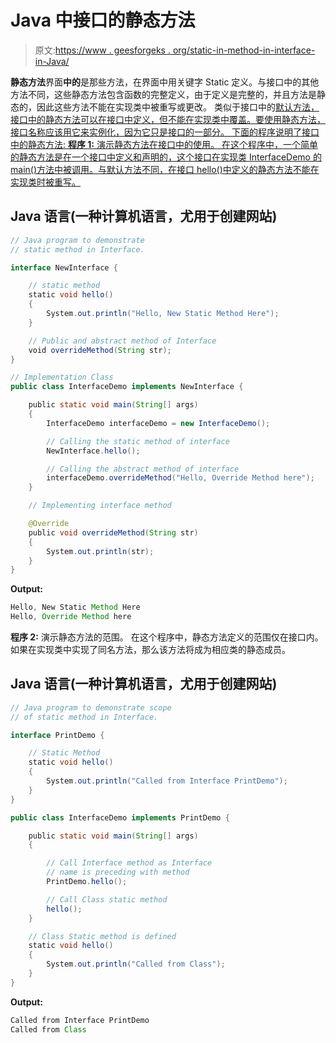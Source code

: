 # Java 中接口的静态方法

> 原文:[https://www . geesforgeks . org/static-in-method-in-interface-in-Java/](https://www.geeksforgeeks.org/static-method-in-interface-in-java/)

**静态方法**界面**中的**是那些方法，在界面中用关键字 Static 定义。与接口中的其他方法不同，这些静态方法包含函数的完整定义，由于定义是完整的，并且方法是静态的，因此这些方法不能在实现类中被重写或更改。
类似于接口中的[默认方法，接口中的静态方法可以在接口中定义，但不能在实现类中覆盖。要使用静态方法，接口名称应该用它来实例化，因为它只是接口的一部分。
下面的程序说明了接口中的静态方法:
**程序 1:** 演示静态方法在接口中的使用。
在这个程序中，一个简单的静态方法是在一个接口中定义和声明的，这个接口在实现类 InterfaceDemo 的 main()方法中被调用。与默认方法不同，在接口 hello()中定义的静态方法不能在实现类时被重写。](https://www.geeksforgeeks.org/default-methods-java/) 

## Java 语言(一种计算机语言，尤用于创建网站)

```java
// Java program to demonstrate
// static method in Interface.

interface NewInterface {

    // static method
    static void hello()
    {
        System.out.println("Hello, New Static Method Here");
    }

    // Public and abstract method of Interface
    void overrideMethod(String str);
}

// Implementation Class
public class InterfaceDemo implements NewInterface {

    public static void main(String[] args)
    {
        InterfaceDemo interfaceDemo = new InterfaceDemo();

        // Calling the static method of interface
        NewInterface.hello();

        // Calling the abstract method of interface
        interfaceDemo.overrideMethod("Hello, Override Method here");
    }

    // Implementing interface method

    @Override
    public void overrideMethod(String str)
    {
        System.out.println(str);
    }
}
```

**Output:** 

```java
Hello, New Static Method Here
Hello, Override Method here
```

**程序 2:** 演示静态方法的范围。
在这个程序中，静态方法定义的范围仅在接口内。如果在实现类中实现了同名方法，那么该方法将成为相应类的静态成员。

## Java 语言(一种计算机语言，尤用于创建网站)

```java
// Java program to demonstrate scope
// of static method in Interface.

interface PrintDemo {

    // Static Method
    static void hello()
    {
        System.out.println("Called from Interface PrintDemo");
    }
}

public class InterfaceDemo implements PrintDemo {

    public static void main(String[] args)
    {

        // Call Interface method as Interface
        // name is preceding with method
        PrintDemo.hello();

        // Call Class static method
        hello();
    }

    // Class Static method is defined
    static void hello()
    {
        System.out.println("Called from Class");
    }
}
```

**Output:** 

```java
Called from Interface PrintDemo
Called from Class
```